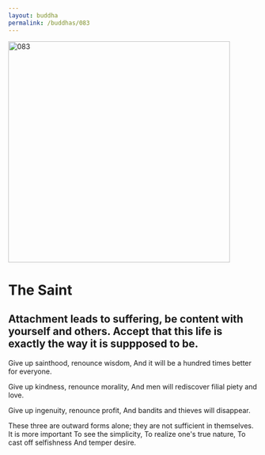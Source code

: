 ```yaml
---
layout: buddha
permalink: /buddhas/083
---
```


<div class="uk-text-center">
<img src="{{"/assets/img/buddhas/buddha-083.jpg" | relative_url}}" alt="083"  width="448" height="448"></div>

# The Saint

## Attachment leads to suffering, be content with yourself and others. Accept that this life is exactly the way it is suppposed to be.



Give up sainthood, renounce wisdom,
And it will be a hundred times better for everyone.

Give up kindness, renounce morality,
And men will rediscover filial piety and love.

Give up ingenuity, renounce profit,
And bandits and thieves will disappear.

These three are outward forms alone; they are not sufficient in themselves.
It is more important
To see the simplicity,
To realize one's true nature,
To cast off selfishness
And temper desire.
